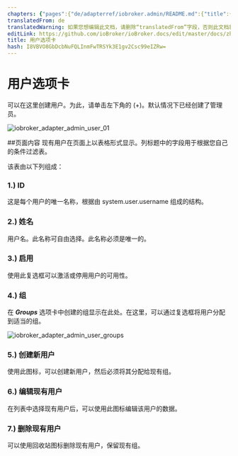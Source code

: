 ```yaml
---
chapters: {"pages":{"de/adapterref/iobroker.admin/README.md":{"title":{"de":"no title"},"content":"de/adapterref/iobroker.admin/README.md"},"de/adapterref/iobroker.admin/admin/tab-adapters.md":{"title":{"de":"Der Reiter Adapter"},"content":"de/adapterref/iobroker.admin/admin/tab-adapters.md"},"de/adapterref/iobroker.admin/admin/tab-instances.md":{"title":{"de":"Der Reiter Instanzen"},"content":"de/adapterref/iobroker.admin/admin/tab-instances.md"},"de/adapterref/iobroker.admin/admin/tab-objects.md":{"title":{"de":"Der Reiter Objekte"},"content":"de/adapterref/iobroker.admin/admin/tab-objects.md"},"de/adapterref/iobroker.admin/admin/tab-states.md":{"title":{"de":"Der Reiter Zustände"},"content":"de/adapterref/iobroker.admin/admin/tab-states.md"},"de/adapterref/iobroker.admin/admin/tab-groups.md":{"title":{"de":"Der Reiter Gruppen"},"content":"de/adapterref/iobroker.admin/admin/tab-groups.md"},"de/adapterref/iobroker.admin/admin/tab-users.md":{"title":{"de":"Der Reiter Benutzer"},"content":"de/adapterref/iobroker.admin/admin/tab-users.md"},"de/adapterref/iobroker.admin/admin/tab-events.md":{"title":{"de":"Der Reiter Ereignisse"},"content":"de/adapterref/iobroker.admin/admin/tab-events.md"},"de/adapterref/iobroker.admin/admin/tab-hosts.md":{"title":{"de":"Der Reiter Hosts"},"content":"de/adapterref/iobroker.admin/admin/tab-hosts.md"},"de/adapterref/iobroker.admin/admin/tab-enums.md":{"title":{"de":"Der Reiter Aufzählungen"},"content":"de/adapterref/iobroker.admin/admin/tab-enums.md"},"de/adapterref/iobroker.admin/admin/tab-log.md":{"title":{"de":"Der Reiter Log"},"content":"de/adapterref/iobroker.admin/admin/tab-log.md"},"de/adapterref/iobroker.admin/admin/tab-system.md":{"title":{"de":"Die Systemeinstellungen"},"content":"de/adapterref/iobroker.admin/admin/tab-system.md"}}}
translatedFrom: de
translatedWarning: 如果您想编辑此文档，请删除“translatedFrom”字段，否则此文档将再次自动翻译
editLink: https://github.com/ioBroker/ioBroker.docs/edit/master/docs/zh-cn/adapterref/iobroker.admin/tab-users.md
title: 用户选项卡
hash: I8VBVO8GbDcbNuFQLInmFwTRSYk3E1gv2Csc99eIZRw=
---
```

# 用户选项卡
可以在这里创建用户。为此，请单击左下角的 (+)。默认情况下已经创建了管理员。

![iobroker_adapter_admin_user_01](../../../de/adapterref/iobroker.admin/img/tab-user_01-1.jpg)

##页面内容
现有用户在页面上以表格形式显示。列标题中的字段用于根据您自己的条件过滤表。

该表由以下列组成：

### **1.) ID**
这是每个用户的唯一名称，根据由 system.user.username 组成的结构。

### **2.) 姓名**
用户名。此名称可自由选择。此名称必须是唯一的。

### **3.) 启用**
使用此复选框可以激活或停用用户的可用性。

### **4.) 组**
在 **_Groups_** 选项卡中创建的组显示在此处。在这里，可以通过复选框将用户分配到适当的组。

![iobroker_adapter_admin_user_groups](../../../de/adapterref/iobroker.admin/img/tab-user_Groups.jpg)

### **5.) 创建新用户**
使用此图标，可以创建新用户，然后必须将其分配给现有组。

### **6.) 编辑现有用户**
在列表中选择现有用户后，可以使用此图标编辑该用户的数据。

### **7.) 删除现有用户**
可以使用回收站图标删除现有用户，保留现有组。
